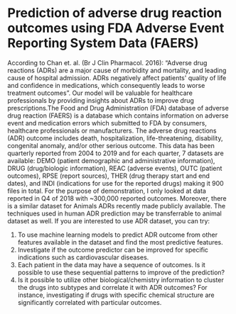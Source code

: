 # Prediction of adverse drug reaction outcomes using FDA Adverse Event Reporting System Data (FAERS)

According to Chan et. al. (Br J Clin Pharmacol. 2016): “Adverse drug reactions (ADRs) are a major cause of morbidity and mortality, and leading cause of hospital admission. ADRs negatively affect patients' quality of life and confidence in medications, which consequently leads to worse treatment outcomes”. Our model will be valuable for healthcare professionals by providing insights about ADRs to improve drug prescriptions.The Food and Drug Administration (FDA) database of adverse drug reaction (FAERS) is a database which contains information on adverse event and medication errors which submitted to FDA by consumers, healthcare professionals or manufacturers. The adverse drug reactions (ADR) outcome includes death, hospitalization, life-threatening, disability, congenital anomaly, and/or other serious outcome. This data has been quarterly reported from 2004 to 2019 and for each quarter, 7 datasets are available: DEMO (patient demographic and administrative information), DRUG (drug/biologic information), REAC (adverse events), OUTC (patient outcomes), RPSE (report sources), THER (drug therapy start and end dates), and INDI (indications for use for the reported drugs) making it 900 files in total. For the purpose of demonstration, I only looked at data reported in Q4 of 2018 with ~300,000 reported outcomes. Moreover, there is a similar dataset for Animals ADRs recently made publicly available. The techniques used in human ADR prediction may be transferrable to animal dataset as well.
If you are interested to use ADR dataset, you can try:  
1)	To use machine learning models to predict ADR outcome from other features available in the dataset and find the most predictive features.
2)	Investigate if the outcome predictor can be improved for specific indications such as cardiovascular diseases.
3)	Each patient in the data may have a sequence of outcomes. Is it possible to use these sequential patterns to improve of the prediction?
4)	Is it possible to utilize other biological/chemistry information to cluster the drugs into subtypes and correlate it with ADR outcomes? For instance, investigating if drugs with specific chemical structure are significantly correlated with particular outcomes.


